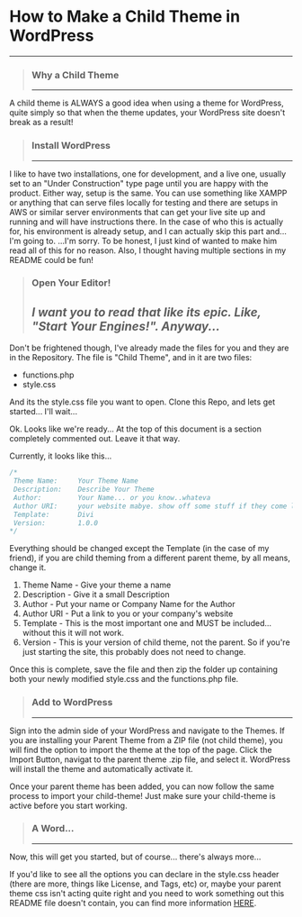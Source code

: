 # How to Make a Child Theme in WordPress #
---

> ### Why a Child Theme
> ---

A child theme is ALWAYS a good idea when using a theme for WordPress, quite simply so that when the theme updates, your WordPress site doesn't break as a result!

> ### Install WordPress ###
> ---

I like to have two installations, one for development, and a live one, usually set to an "Under Construction" type page until you are happy with the product.
Either way, setup is the same.  You can use something like XAMPP or anything that can serve files locally for testing and there are setups in AWS or similar server environments that can get your live site up and running and will have instructions there.  In the case of who this is actually for, his environment is already setup, and I can actually skip this part and... I'm going to.  ...I'm sorry.  To be honest, I just kind of wanted to make him read all of this for no reason.  Also, I thought having multiple sections in my README could be fun!

> ### Open Your Editor! ###
> *I want you to read that like its epic.  Like, "Start Your Engines!". Anyway...*
> ---

Don't be frightened though, I've already made the files for you and they are in the Repository.  The file is "Child Theme", and in it are two files:
* functions.php
* style.css

And its the style.css file you want to open.  Clone this Repo, and lets get started... I'll wait...







Ok. Looks like we're ready...
At the top of this document is a section completely commented out.  Leave it that way.

Currently, it looks like this...
```css
/*
 Theme Name:     Your Theme Name
 Description:    Describe Your Theme
 Author:         Your Name... or you know..whateva
 Author URI:     your website mabye. show off some stuff if they come lookin
 Template:       Divi
 Version:        1.0.0
*/
```

Everything should be changed except the Template (in the case of my friend), if you are child theming from a different parent theme, by all means, change it.

1. Theme Name - Give your theme a name
2. Description - Give it a small Description
3. Author - Put your name or Company Name for the Author
4. Author URI - Put a link to you or your company's website
5. Template - This is the most important one and MUST be included... without this it will not work.
6. Version - This is your version of child theme, not the parent. So if you're just starting the site, this probably does not need to change.

Once this is complete, save the file and then zip the folder up containing both your newly modified style.css and the functions.php file.

> ### Add to WordPress ###
> ---

Sign into the admin side of your WordPress and navigate to the Themes.  If you are installing your Parent Theme from a ZIP file (not child theme),
you will find the option to import the theme at the top of the page.  Click the Import Button, navigat to the parent theme .zip file, and select it.  WordPress will install the theme and automatically activate it.

Once your parent theme has been added, you can now follow the same process to import your child-theme!  Just make sure your child-theme is active before you start working.

> ### A Word... ###
> ---

Now, this will get you started, but of course... there's always more...

If you'd like to see all the options you can declare in the style.css header (there are more, things like License, and Tags, etc) or, maybe your parent theme css isn't acting quite right and you need to work something out this README file doesn't contain, you can find more information [HERE](https://codex.wordpress.org/Child_Themes).
